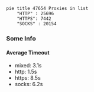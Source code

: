 
```mermaid
pie title 47654 Proxies in list
    "HTTP" : 25696
    "HTTPS": 7442
    "SOCKS" : 20154
```

### Some Info
#### Average Timeout

- mixed: 3.1s
- http: 1.5s
- https: 8.5s
- socks: 6.2s